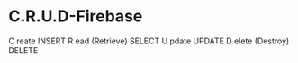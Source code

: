 # C.R.U.D-Firebase


C reate	INSERT
R ead (Retrieve)	SELECT
U pdate	UPDATE
D elete (Destroy)	DELETE
